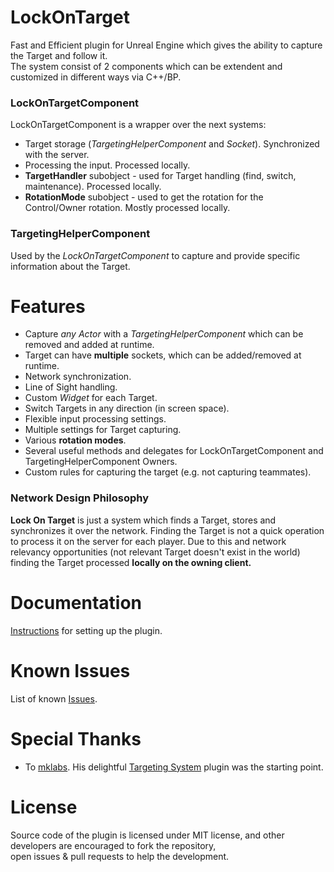 # LockOnTarget
Fast and Efficient plugin for Unreal Engine which gives the ability to capture the Target and follow it.  
The system consist of 2 components which can be extendent and customized in different ways via C++/BP.

### **LockOnTargetComponent**
LockOnTargetComponent is a wrapper over the next systems:
 *	Target storage (*TargetingHelperComponent* and *Socket*). Synchronized with the server.
 *	Processing the input. Processed locally.
 *	**TargetHandler** subobject - used for Target handling (find, switch, maintenance). Processed locally.
 *	**RotationMode** subobject - used to get the rotation for the Control/Owner rotation. Mostly processed locally.

### **TargetingHelperComponent**
Used by the *LockOnTargetComponent* to capture and provide specific information about the Target.

# Features

 * Capture *any Actor* with a *TargetingHelperComponent* which can be removed and added at runtime.
 * Target can have **multiple** sockets, which can be added/removed at runtime.
 * Network synchronization.
 * Line of Sight handling.
 * Custom *Widget* for each Target.
 * Switch Targets in any direction (in screen space).
 * Flexible input processing settings.
 * Multiple settings for Target capturing.
 * Various **rotation modes**.
 * Several useful methods and delegates for LockOnTargetComponent and TargetingHelperComponent Owners.
 * Custom rules for capturing the target (e.g. not capturing teammates).

### **Network Design Philosophy**
**Lock On Target** is just a system which finds a Target, stores and synchronizes it over the network. Finding the Target is not a quick operation to process it on the server for each player. Due to this and network relevancy opportunities (not relevant Target doesn't exist in the world) finding the Target processed **locally on the owning client.**  

# Documentation
[Instructions](https://github.com/J1blCblu/LockOnTarget/wiki) for setting up the plugin.

# Known Issues
List of known [Issues](https://github.com/J1blCblu/LockOnTarget/issues).

# Special Thanks
 * To [mklabs](https://github.com/mklabs). His delightful [Targeting System](https://github.com/mklabs/ue4-targetsystemplugin) plugin was the starting point.

# License
Source code of the plugin is licensed under MIT license, and other developers are encouraged to fork the repository,  \
open issues & pull requests to help the development.
